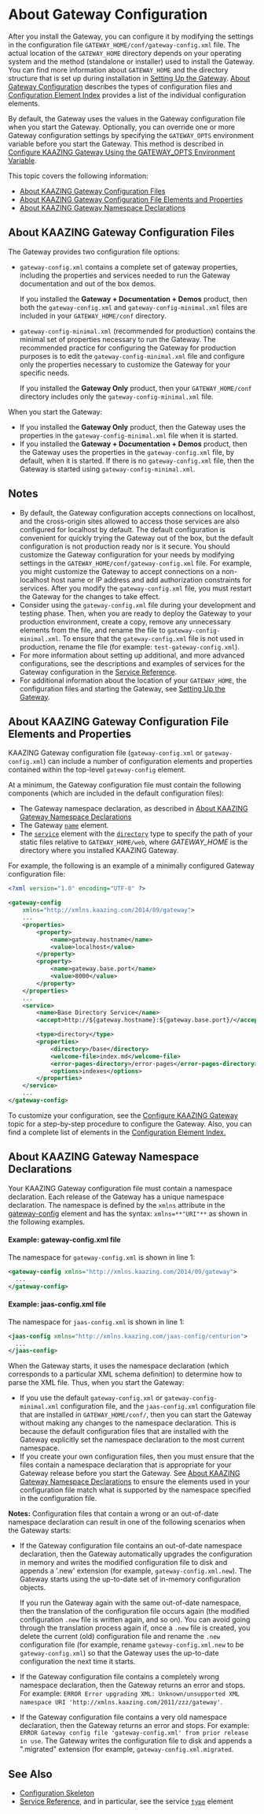 About Gateway Configuration
=========================================================

After you install the Gateway, you can configure it by modifying the settings in the configuration file `GATEWAY_HOME/conf/gateway-config.xml` file. The actual location of the `GATEWAY_HOME` directory depends on your operating system and the method (standalone or installer) used to install the Gateway. You can find more information about `GATEWAY_HOME` and the directory structure that is set up during installation in [Setting Up the Gateway](../about/setup-guide.md). [About Gateway Configuration](c_configure_gateway_concepts.md) describes the types of configuration files and [Configuration Element Index](r_configure_gateway_element_index.md) provides a list of the individual configuration elements.

By default, the Gateway uses the values in the Gateway configuration file when you start the Gateway. Optionally, you can override one or more Gateway configuration settings by specifying the `GATEWAY_OPTS` environment variable before you start the Gateway. This method is described in [Configure KAAZING Gateway Using the GATEWAY\_OPTS Environment Variable](p_configure_gateway_opts.md).

This topic covers the following information:

-   [About KAAZING Gateway Configuration Files](#about-kaazing-gateway-configuration-files)
-   [About KAAZING Gateway Configuration File Elements and Properties](#about-kaazing-gateway-configuration-file-elements-and-properties)
-   [About KAAZING Gateway Namespace Declarations](#about-kaazing-gateway-namespace-declarations)

About KAAZING Gateway Configuration Files
----------------------------------------------------------------------------

The Gateway provides two configuration file options:

-   `gateway-config.xml` contains a complete set of gateway properties, including the properties and services needed to run the Gateway documentation and out of the box demos.

    If you installed the **Gateway + Documentation + Demos** product, then both the `gateway-config.xml` and `gateway-config-minimal.xml` files are included in your `GATEWAY_HOME/conf` directory.

-   `gateway-config-minimal.xml` (recommended for production) contains the minimal set of properties necessary to run the Gateway. The recommended practice for configuring the Gateway for production purposes is to edit the `gateway-config-minimal.xml` file and configure only the properties necessary to customize the Gateway for your specific needs.

    If you installed the **Gateway Only** product, then your `GATEWAY_HOME/conf` directory includes only the `gateway-config-minimal.xml` file.

When you start the Gateway:

-   If you installed the **Gateway Only** product, then the Gateway uses the properties in the `gateway-config-minimal.xml` file when it is started.
-   If you installed the **Gateway + Documentation + Demos** product, then the Gateway uses the properties in the `gateway-config.xml` file, by default, when it is started. If there is no `gateway-config.xml` file, then the Gateway is started using `gateway-config-minimal.xml`.

Notes
-----

-   By default, the Gateway configuration accepts connections on localhost, and the cross-origin sites allowed to access those services are also configured for localhost by default. The default configuration is convenient for quickly trying the Gateway out of the box, but the default configuration is not production ready nor is it secure. You should customize the Gateway configuration for your needs by modifying settings in the `GATEWAY_HOME/conf/gateway-config.xml` file. For example, you might customize the Gateway to accept connections on a non-localhost host name or IP address and add authorization constraints for services. After you modify the `gateway-config.xml` file, you must restart the Gateway for the changes to take effect.
-   Consider using the `gateway-config.xml` file during your development and testing phase. Then, when you are ready to deploy the Gateway to your production environment, create a copy, remove any unnecessary elements from the file, and rename the file to `gateway-config-minimal.xml`. To ensure that the `gateway-config.xml` file is not used in production, rename the file (for example: `test-gateway-config.xml`).
-   For more information about setting up additional, and more advanced configurations, see the descriptions and examples of services for the Gateway configuration in the [Service Reference](../admin-reference/r_configure_gateway_service.md).
-   For additional information about the location of your `GATEWAY_HOME`, the configuration files and starting the Gateway, see [Setting Up the Gateway](../about/setup-guide.md).

About KAAZING Gateway Configuration File Elements and Properties
------------------------------------------------------------------------------------------------------

KAAZING Gateway configuration file (`gateway-config.xml` or `gateway-config.xml`) can include a number of configuration elements and properties contained within the top-level `gateway-config` element.

At a minimum, the Gateway configuration file must contain the following components (which are included in the default configuration files):

-   The Gateway namespace declaration, as described in [About KAAZING Gateway Namespace Declarations](#about-kaazing-gateway-namespace-declarations)
-   The Gateway [`name`](../admin-reference/r_configure_gateway_service.md#service) element.
-   The [`service`](../admin-reference/r_configure_gateway_service.md) element with the [`directory`](r_configure_gateway_service.md#directory) type to specify the path of your static files relative to `GATEWAY_HOME/web`, where *GATEWAY\_HOME* is the directory where you installed KAAZING Gateway.

For example, the following is an example of a minimally configured Gateway configuration file:

``` xml
<?xml version="1.0" encoding="UTF-8" ?>

<gateway-config
    xmlns="http://xmlns.kaazing.com/2014/09/gateway">
    ...
    <properties>
        <property>
            <name>gateway.hostname</name>
            <value>localhost</value>
        </property>
        <property>
            <name>gateway.base.port</name>
            <value>8000</value>
        </property>
    </properties>
    ...
    <service>
        <name>Base Directory Service</name>
        <accept>http://${gateway.hostname}:${gateway.base.port}/</accept>

        <type>directory</type>
        <properties>
            <directory>/base</directory>
            <welcome-file>index.md</welcome-file>
            <error-pages-directory>/error-pages</error-pages-directory>
            <options>indexes</options>
        </properties>
    </service>
    ...
</gateway-config>
```

To customize your configuration, see the [Configure KAAZING Gateway](p_configure_gateway_files.md) topic for a step-by-step procedure to configure the Gateway. Also, you can find a complete list of elements in the [Configuration Element Index.](r_configure_gateway_element_index.md)

About KAAZING Gateway Namespace Declarations
-------------------------------------------------------------------------------

Your KAAZING Gateway configuration file must contain a namespace declaration. Each release of the Gateway has a unique namespace declaration. The namespace is defined by the `xmlns` attribute in the [gateway-config](r_configure_gateway_gwconfig.md) element and has the syntax: `xmlns=**"URI"**` as shown in the following examples.

#### Example: gateway-config.xml file

The namespace for `gateway-config.xml` is shown in line 1:

``` xml
<gateway-config xmlns="http://xmlns.kaazing.com/2014/09/gateway">
  ...
</gateway-config>
```

#### Example: jaas-config.xml file

The namespace for `jaas-config.xml` is shown in line 1:

``` xml
<jaas-config xmlns="http://xmlns.kaazing.com/jaas-config/centurion">
  ...
</jaas-config>
```

When the Gateway starts, it uses the namespace declaration (which corresponds to a particular XML schema definition) to determine how to parse the XML file. Thus, when you start the Gateway:

-   If you use the default `gateway-config.xml` or `gateway-config-minimal.xml` configuration file, and the `jaas-config.xml` configuration file that are installed in `GATEWAY_HOME/conf/`, then you can start the Gateway without making any changes to the namespace declaration. This is because the default configuration files that are installed with the Gateway explicitly set the namespace declaration to the most current namespace.
-   If you create your own configuration files, then you must ensure that the files contain a namespace declaration that is appropriate for your Gateway release before you start the Gateway. See [About KAAZING Gateway Namespace Declarations](c_configure_gateway_concepts.md#about-kaazing-gateway-namespace-declarations) to ensure the elements used in your configuration file match what is supported by the namespace specified in the configuration file.

**Notes:**
Configuration files that contain a wrong or an out-of-date namespace declaration can result in one of the following scenarios when the Gateway starts:

-   If the Gateway configuration file contains an out-of-date namespace declaration, then the Gateway automatically upgrades the configuration in memory and writes the modified configuration file to disk and appends a '.new' extension (for example, `gateway-config.xml.new`). The Gateway starts using the up-to-date set of in-memory configuration objects.

    If you run the Gateway again with the same out-of-date namespace, then the translation of the configuration file occurs again (the modified configuration `.new` file is written again, and so on). You can avoid going through the translation process again if, once a `.new` file is created, you delete the current (old) configuration file and rename the `.new` configuration file (for example, rename `gateway-config.xml.new` to be `gateway-config.xml`) so that the Gateway uses the up-to-date configuration the next time it starts.

-   If the Gateway configuration file contains a completely wrong namespace declaration, then the Gateway returns an error and stops. For example: `ERROR Error upgrading XML: Unknown/unsupported XML namespace URI 'http://xmlns.kaazing.com/2011/zzz/gateway'`.
-   If the Gateway configuration file contains a very old namespace declaration, then the Gateway returns an error and stops. For example: `ERROR Gateway config file 'gateway-config.xml' from prior release in use`. The Gateway writes the configuration file to disk and appends a ".migrated" extension (for example, `gateway-config.xml.migrated`.

See Also
--------

-   [Configuration Skeleton](r_configure_gateway_element_skeleton.md)
-   [Service Reference](../admin-reference/r_configure_gateway_service.md#service), and in particular, see the service [`type`](../admin-reference/r_configure_gateway_service.md#type) element
